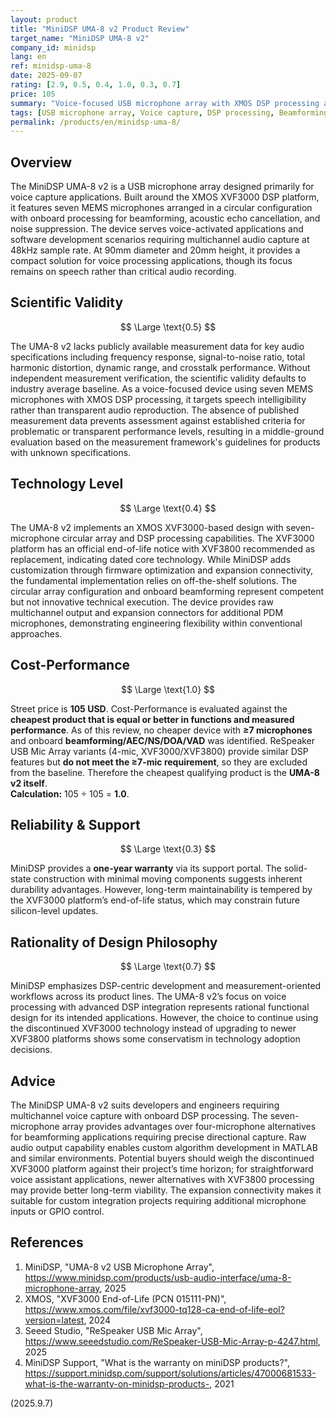 ```yaml
---
layout: product
title: "MiniDSP UMA-8 v2 Product Review"
target_name: "MiniDSP UMA-8 v2"
company_id: minidsp
lang: en
ref: minidsp-uma-8
date: 2025-09-07
rating: [2.9, 0.5, 0.4, 1.0, 0.3, 0.7]
price: 105
summary: "Voice-focused USB microphone array with XMOS DSP processing and beamforming capabilities, limited by discontinued core platform"
tags: [USB microphone array, Voice capture, DSP processing, Beamforming, XMOS XVF3000]
permalink: /products/en/minidsp-uma-8/
---
```


## Overview

The MiniDSP UMA-8 v2 is a USB microphone array designed primarily for voice capture applications. Built around the XMOS XVF3000 DSP platform, it features seven MEMS microphones arranged in a circular configuration with onboard processing for beamforming, acoustic echo cancellation, and noise suppression. The device serves voice-activated applications and software development scenarios requiring multichannel audio capture at 48kHz sample rate. At 90mm diameter and 20mm height, it provides a compact solution for voice processing applications, though its focus remains on speech rather than critical audio recording.

## Scientific Validity

$$ \Large \text{0.5} $$

The UMA-8 v2 lacks publicly available measurement data for key audio specifications including frequency response, signal-to-noise ratio, total harmonic distortion, dynamic range, and crosstalk performance. Without independent measurement verification, the scientific validity defaults to industry average baseline. As a voice-focused device using seven MEMS microphones with XMOS DSP processing, it targets speech intelligibility rather than transparent audio reproduction. The absence of published measurement data prevents assessment against established criteria for problematic or transparent performance levels, resulting in a middle-ground evaluation based on the measurement framework's guidelines for products with unknown specifications.

## Technology Level

$$ \Large \text{0.4} $$

The UMA-8 v2 implements an XMOS XVF3000-based design with seven-microphone circular array and DSP processing capabilities. The XVF3000 platform has an official end-of-life notice with XVF3800 recommended as replacement, indicating dated core technology. While MiniDSP adds customization through firmware optimization and expansion connectivity, the fundamental implementation relies on off-the-shelf solutions. The circular array configuration and onboard beamforming represent competent but not innovative technical execution. The device provides raw multichannel output and expansion connectors for additional PDM microphones, demonstrating engineering flexibility within conventional approaches.

## Cost-Performance

$$ \Large \text{1.0} $$

Street price is **105 USD**. Cost-Performance is evaluated against the **cheapest product that is equal or better in functions and measured performance**. As of this review, no cheaper device with **≥7 microphones** and onboard **beamforming/AEC/NS/DOA/VAD** was identified. ReSpeaker USB Mic Array variants (4-mic, XVF3000/XVF3800) provide similar DSP features but **do not meet the ≥7-mic requirement**, so they are excluded from the baseline. Therefore the cheapest qualifying product is the **UMA-8 v2 itself**.  
**Calculation:** 105 ÷ 105 = **1.0**.

## Reliability & Support

$$ \Large \text{0.3} $$

MiniDSP provides a **one-year warranty** via its support portal. The solid-state construction with minimal moving components suggests inherent durability advantages. However, long-term maintainability is tempered by the XVF3000 platform’s end-of-life status, which may constrain future silicon-level updates.

## Rationality of Design Philosophy

$$ \Large \text{0.7} $$

MiniDSP emphasizes DSP-centric development and measurement-oriented workflows across its product lines. The UMA-8 v2’s focus on voice processing with advanced DSP integration represents rational functional design for its intended applications. However, the choice to continue using the discontinued XVF3000 technology instead of upgrading to newer XVF3800 platforms shows some conservatism in technology adoption decisions.

## Advice

The MiniDSP UMA-8 v2 suits developers and engineers requiring multichannel voice capture with onboard DSP processing. The seven-microphone array provides advantages over four-microphone alternatives for beamforming applications requiring precise directional capture. Raw audio output capability enables custom algorithm development in MATLAB and similar environments. Potential buyers should weigh the discontinued XVF3000 platform against their project’s time horizon; for straightforward voice assistant applications, newer alternatives with XVF3800 processing may provide better long-term viability. The expansion connectivity makes it suitable for custom integration projects requiring additional microphone inputs or GPIO control.

## References

1. MiniDSP, "UMA-8 v2 USB Microphone Array", https://www.minidsp.com/products/usb-audio-interface/uma-8-microphone-array, 2025  
2. XMOS, "XVF3000 End-of-Life (PCN 015111-PN)", https://www.xmos.com/file/xvf3000-tq128-ca-end-of-life-eol?version=latest, 2024  
3. Seeed Studio, "ReSpeaker USB Mic Array", https://www.seeedstudio.com/ReSpeaker-USB-Mic-Array-p-4247.html, 2025  
4. MiniDSP Support, "What is the warranty on miniDSP products?", https://support.minidsp.com/support/solutions/articles/47000681533-what-is-the-warranty-on-minidsp-products-, 2021

(2025.9.7)

